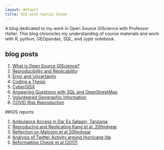```yaml
---
layout: default
title: GIS with Castin Stone
---
```


A blog dedicated to my work in Open Source GIScience with Professor Holler.
This blog chronicles my understanding of course materials and work with R, python, GEOpandas, SQL, and Jyptr notebook.

## blog posts

1. [What is Open Source GIScience?](blogpost1.md)
2. [Reproducibility and Replicability](blogpost2.md)
3. [Error and Uncertainty](blogpost3.md)
4. [Coding a Thesis](blogpost4.md)
5. [CyberGISX](gisx.md)
6. [Answering Questions with SQL and OpenStreetMap](daressalaamblogpost.md)
7. [Volunteered Geographic Information](vgiblogpost.md)
8. [COVID Risk Reproduction](riskrepro.md)

##GIS reports

1. [Ambulance Access in Dar Es Salaam, Tanzania](blogpost5.md)
2. [Reproducing and Replicating Kang et al. 20findyear](blogpost7.md)
3. [Reflection on Malcolm et al 20findyear](blogpost6.md)
4. [Analysis of Twitter Activity around Hurricane Ida](idablogpost.md)
5. [Reformatting Chezik et al (2017)](Chezik.md)
